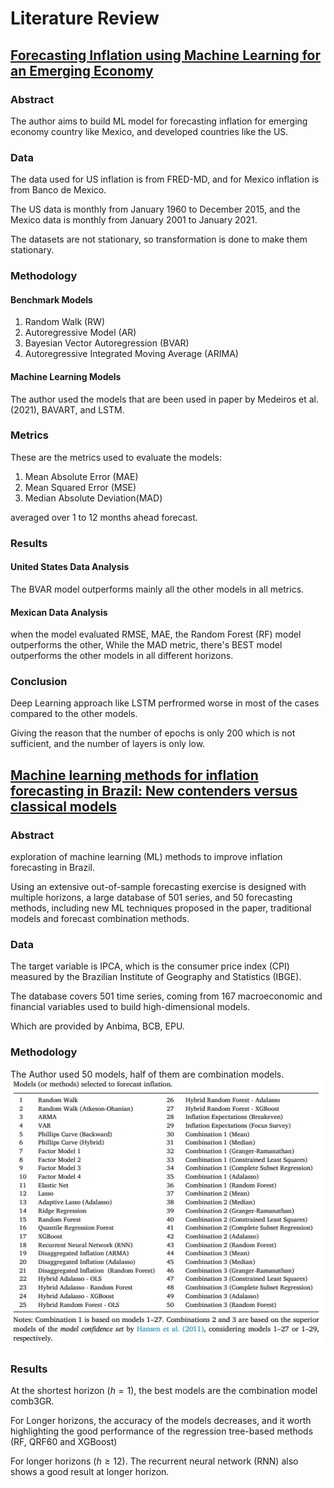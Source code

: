 # Literature Review

## [Forecasting Inflation using Machine Learning for an Emerging Economy](https://thesis.eur.nl/pub/60145/Thesis_Sven_Heeren.pdf)

### Abstract

The author aims to build ML model for forecasting inflation for emerging economy country like Mexico, and developed countries like the US.

### Data

The data used for US inflation is from FRED-MD, and for Mexico inflation is from Banco de Mexico.

The US data is monthly from January 1960 to December 2015, and the Mexico data is monthly from January 2001 to January 2021.

The datasets are not stationary, so transformation is done to make them stationary.

### Methodology

#### Benchmark Models

1. Random Walk (RW)
2. Autoregressive Model (AR)
3. Bayesian Vector Autoregression (BVAR)
4. Autoregressive Integrated Moving Average (ARIMA)

#### Machine Learning Models

The author used the models that are been used in paper by Medeiros et al. (2021), BAVART, and LSTM.

### Metrics

These are the metrics used to evaluate the models:

1. Mean Absolute Error (MAE)
2. Mean Squared Error (MSE)
3. Median Absolute Deviation(MAD)

averaged over 1 to 12 months ahead forecast.

### Results

#### United States Data Analysis

The BVAR model outperforms mainly all the other models in all metrics.

#### Mexican Data Analysis

when the model evaluated RMSE, MAE, the Random Forest (RF) model outperforms the other, While  the MAD metric, there's BEST model outperforms the other models in all different horizons.

### Conclusion

Deep Learning approach like LSTM perfrormed worse in most of the cases compared to the other models.

Giving the reason that the number of epochs is only 200 which is not sufficient, and the number of layers is only low.

## [Machine learning methods for inflation forecasting in Brazil: New contenders versus classical models](https://www.sciencedirect.com/science/article/pii/S2666143823000042?via%3Dihub)

### Abstract

exploration of machine learning (ML) methods to improve inflation forecasting in Brazil.

Using an extensive out-of-sample forecasting exercise is designed with multiple horizons, a large database of 501 series, and 50 forecasting methods, including new ML techniques proposed in the paper, traditional models and forecast combination methods.

### Data

The  target variable is IPCA, which is the consumer price index (CPI) measured by the Brazilian Institute of Geography
and Statistics (IBGE).

The database covers 501 time series, coming from 167 macroeconomic and financial variables used to build high-dimensional models.

Which are provided by Anbima, BCB, EPU.

### Methodology

The Author used 50 models, half of them are combination models.
![Models](./images/models.png)

### Results

At the shortest horizon ($h = 1$), the best models are the combination model comb3GR.

For Longer horizons, the accuracy of the models decreases, and it worth highlighting the good performance of the regression tree-based methods (RF, QRF60 and XGBoost)

For longer horizons ($h \geq 12$). The recurrent neural network (RNN) also shows a good result at longer horizon.
